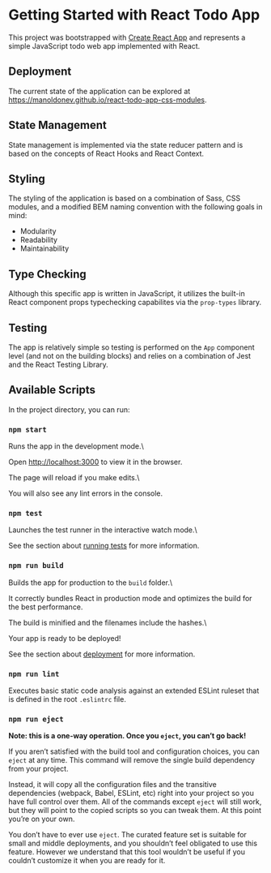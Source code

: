 
# Getting Started with React Todo App

  

This project was bootstrapped with [Create React App](https://github.com/facebook/create-react-app) and represents a simple JavaScript todo web app implemented with React. 

## Deployment
The current state of the application can be explored at https://manoldonev.github.io/react-todo-app-css-modules.

## State Management
State management is implemented via the state reducer pattern and is based on the concepts of React Hooks and React Context.

## Styling
The styling of the application is based on a combination of Sass, CSS modules, and a modified BEM naming convention with the following goals in mind:

 - Modularity
 - Readability
 - Maintainability

## Type Checking

Although this specific app is written in JavaScript, it utilizes the built-in React component props typechecking capabilites via the `prop-types` library.

## Testing

The app is relatively simple so testing is performed on the `App` component level (and not on the building blocks) and relies on a combination of Jest and the React Testing Library.
  

## Available Scripts

  

In the project directory, you can run:

  

### `npm start`

  

Runs the app in the development mode.\

Open [http://localhost:3000](http://localhost:3000) to view it in the browser.

  

The page will reload if you make edits.\

You will also see any lint errors in the console.

  

### `npm test`

  

Launches the test runner in the interactive watch mode.\

See the section about [running tests](https://facebook.github.io/create-react-app/docs/running-tests) for more information.

  

### `npm run build`

  

Builds the app for production to the `build` folder.\

It correctly bundles React in production mode and optimizes the build for the best performance.

  

The build is minified and the filenames include the hashes.\

Your app is ready to be deployed!

  

See the section about [deployment](https://facebook.github.io/create-react-app/docs/deployment) for more information.



### `npm run lint`

Executes basic static code analysis against an extended ESLint ruleset that is defined in the root `.eslintrc` file.

 

### `npm run eject`

  

**Note: this is a one-way operation. Once you `eject`, you can’t go back!**

  

If you aren’t satisfied with the build tool and configuration choices, you can `eject` at any time. This command will remove the single build dependency from your project.

  

Instead, it will copy all the configuration files and the transitive dependencies (webpack, Babel, ESLint, etc) right into your project so you have full control over them. All of the commands except `eject` will still work, but they will point to the copied scripts so you can tweak them. At this point you’re on your own.

  

You don’t have to ever use `eject`. The curated feature set is suitable for small and middle deployments, and you shouldn’t feel obligated to use this feature. However we understand that this tool wouldn’t be useful if you couldn’t customize it when you are ready for it.
